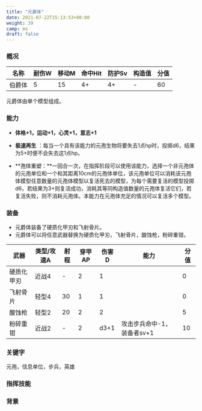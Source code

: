 ```yaml
---
title: "元爵体"
date: 2021-07-22T15:13:53+08:00
weight: 39
camp: ms
draft: false
---
```


### 概况

| 名称   | 耐伤W | 移动M | 命中Hit | 防护Sv | 构造值 | 分值 |
| ------ | ----- | ----- | ------- | ------ | ------ | ---- |
| 伯爵体 | 5     | 15    | 4+      | 4+     | -      | 60   |

元爵体由单个模型组成。

### 能力

- **体格+1，运动+1，心灵+1，意志+1**

- **极速再生** ：每当一个具有该能力的元孢生物将要失去1点hp时，投掷d6，结果为5+时便不会失去这1点hp。 
- **孢体重塑：**一回合一次，在指挥阶段可以使用该能力，选择一个非元孢体的元孢单位和一个和其距离10cm的元孢体单位，该元孢单位可以消耗该元孢体模型任意数量的元孢体模型以复活死去的模型，为每个需要复活的模型投掷d6，若结果为3+则复活成功，消耗其等同构造值数量的元孢体复活它们，若复活失败，则不消耗元孢体。本能力在元孢体充足的情况可以复活多个模型。

### 装备

- 元爵体装备了硬质化甲刃和飞射骨片。
- 元爵体可以将任意武器替换为硬质化甲刃，飞射骨片，酸蚀枪，粉碎重钳。

| 武器       | 类型/攻速A | 射程 | 穿甲AP | 伤害D | 能力                       | 分值 |
| ---------- | ---------- | ---- | ------ | ----- | -------------------------- | ---- |
| 硬质化甲刃 | 近战4      | -    | 2      | 1     |                            | 0    |
| 飞射骨片   | 轻型4      | 30   | 1      | 1     |                            | 0    |
| 酸蚀枪     | 轻型2      | 20   | 2      | 2     |                            | 5    |
| 粉碎重钳   | 近战2      | -    | 2      | d3+1  | 攻击步兵命中-1，装备者sv+1 | 10   |

### **关键字**

元孢，信息单位，步兵，英雄

### 指挥技能



### 背景



